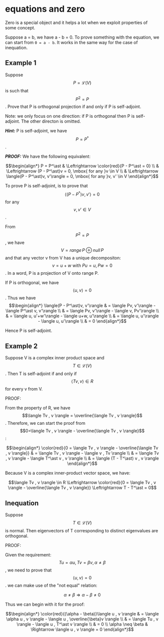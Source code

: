 <script id="MathJax-script" async src="https://cdn.jsdelivr.net/npm/mathjax@3/es5/tex-mml-chtml.js"></script>

# equations and zero

Zero is a special object and it helps a lot
when we exploit properties of some concept.

Suppose a = b, we have a - b = 0. To prove something
with the equation, we can start from `0 = a - b`.
It works in the same way for the case of inequation.

## Example 1

Suppose $$P=\mathcal{L}(V)$$ is such that $$P^2=P$$.
Prove that P is orthogonal projection if and only if
P is self-adjoint.

Note: we only focus on one direction: if P is orthogonal
then P is self-adjoint. The other directon is omitted.

***Hint:*** P is self-adjoint, we have $$P=P^\ast$$.

***PROOF:*** We have the following equivalent:

$$\begin{align*} P = P^\ast
& \Leftrightarrow \color{red}{P - P^\ast = 0} \\
& \Leftrightarrow (P - P^\ast)v = 0, \mbox{ for any }v \in V \\
& \Leftrightarrow \langle(P - P^\ast)v, v'\rangle = 0, \mbox{ for any }v, v' \in V
\end{align*}$$

To prove P is self-adjoint, is to prove
that $$\langle(P - P^\ast)v, v'\rangle = 0$$
for any $$v, v' \in V$$.

From $$P^2=P$$, we have $$V=range\,P \oplus null\,P$$
and that any vector v from V has a unique
decompositon: $$v=u+w \mbox{ with } Pu=u,\,Pw=0$$.
In a word, P is a projection of V onto range P.

If P is orthogonal, we have $$\langle u,v \rangle = 0$$.
Thus we have
$$\begin{align*}
\langle(P - P^\ast)v, v'\rangle
& = \langle Pv, v'\rangle - \langle P^\ast v, v'\rangle \\
& = \langle Pv, v'\rangle - \langle v, Pv'\rangle \\
& = \langle u, u'+w'\rangle - \langle u+w, u'\rangle \\
& = \langle u, u'\rangle - \langle u, u'\rangle \\
& = 0
\end{align*}$$

Hence P is self-adjoint.

## Example 2

Suppose V is a complex inner product space
and $$T \in \mathcal{L}(V)$$. Then T is
self-adjoint if and only if $$\langle Tv , v \rangle \in R$$
for every v from V.

PROOF:

From the property of R, we have
$$\langle Tv , v \rangle = \overline{\langle Tv , v \rangle}$$.
Therefore, we can start the proof from
$$0=\langle Tv , v \rangle - \overline{\langle Tv , v \rangle}$$:

$$\begin{align*}
\color{red}{0 = \langle Tv , v \rangle - \overline{\langle Tv , v \rangle}}
& = \langle Tv , v \rangle - \langle v , Tv \rangle \\
& = \langle Tv , v \rangle - \langle T^\ast v , v \rangle \\
& = \langle (T - T^\ast) v , v \rangle
\end{align*}$$

Because V is a complex inner-product vector space,
we have:

$$\langle Tv , v \rangle \in R
\Leftrightarrow \color{red}{0 = \langle Tv , v \rangle - \overline{\langle Tv , v \rangle}}
\Leftrightarrow T - T^\ast = 0$$

## Inequation

Suppose $$T \in \mathcal{L}(V)$$ is normal.
Then eigenvectors of T corresponding to
distinct eigenvalues are orthogonal.

PROOF:

Given the requirement:
$$ Tu = \alpha u, \, Tv = \beta v, \, \alpha \neq \beta $$,
we need to prove that $$\langle u , v \rangle = 0$$.
we can make use of the "not equal" relation:

$$\alpha \neq \beta \Rightarrow \alpha - \beta \neq 0$$

Thus we can begin with it for the proof:

$$\begin{align*}
\color{red}{(\alpha - \beta)}\langle u , v \rangle
& = \langle \alpha u , v \rangle - \langle u , \overline{\beta}v \rangle \\
& = \langle Tu , v \rangle - \langle u , T^\ast v \rangle \\
& = 0 \\
\alpha \neq \beta & \Rightarrow \langle u , v \rangle = 0
\end{align*}$$
